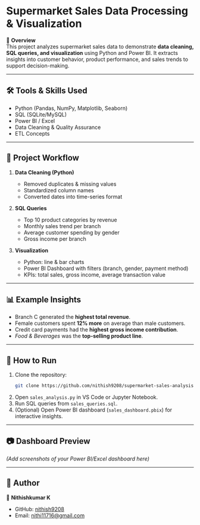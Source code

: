 # Supermarket Sales Data Processing & Visualization  

📌 **Overview**  
This project analyzes supermarket sales data to demonstrate **data cleaning, SQL queries, and visualization** using Python and Power BI. It extracts insights into customer behavior, product performance, and sales trends to support decision-making.  

---

## 🛠 Tools & Skills Used  
- Python (Pandas, NumPy, Matplotlib, Seaborn)  
- SQL (SQLite/MySQL)  
- Power BI / Excel  
- Data Cleaning & Quality Assurance  
- ETL Concepts  

---

## 📂 Project Workflow  
1. **Data Cleaning (Python)**  
   - Removed duplicates & missing values  
   - Standardized column names  
   - Converted dates into time-series format  

2. **SQL Queries**  
   - Top 10 product categories by revenue  
   - Monthly sales trend per branch  
   - Average customer spending by gender  
   - Gross income per branch  

3. **Visualization**  
   - Python: line & bar charts  
   - Power BI Dashboard with filters (branch, gender, payment method)  
   - KPIs: total sales, gross income, average transaction value  

---

## 📊 Example Insights  
- Branch C generated the **highest total revenue**.  
- Female customers spent **12% more** on average than male customers.  
- Credit card payments had the **highest gross income contribution**.  
- *Food & Beverages* was the **top-selling product line**.  

---

## 🚀 How to Run  
1. Clone the repository:  
   ```bash
   git clone https://github.com/nithish9208/supermarket-sales-analysis.git
   ```
2. Open `sales_analysis.py` in VS Code or Jupyter Notebook.  
3. Run SQL queries from `sales_queries.sql`.  
4. (Optional) Open Power BI dashboard (`sales_dashboard.pbix`) for interactive insights.  

---

## 📷 Dashboard Preview  
*(Add screenshots of your Power BI/Excel dashboard here)*  

---

## 🔗 Author  
👤 **Nithishkumar K**  
- GitHub: [nithish9208](https://github.com/nithish9208)  
- Email: nithi11716@gmail.com  
